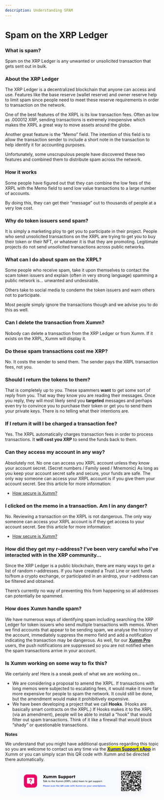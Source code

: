 ```yaml
---
description: Understanding SPAM
---
```


# Spam on the XRP Ledger

### **What is spam?**

Spam on the XRP Ledger is any unwanted or unsolicited transaction that gets sent out in bulk.

### **About the XRP Ledger**

The XRP Ledger is a decentralized blockchain that anyone can access and use. Features like the base reserve (wallet reserve) and owner reserve help to limit spam since people need to meet these reserve requirements in order to transaction on the network.

One of the best features of the XRPL is its low transaction fees. Often as low as .000012 XRP, sending transactions is extremely inexpensive which makes the XRPL a great way to move assets around the globe.

Another great feature is the “Memo” field. The intention of this field is to allow the transaction sender to include a short note in the transaction to help identify it for accounting purposes.

Unfortunately, some unscrupulous people have discovered these two features and combined them to distribute spam across the network.

### **How it works**

Some people have figured out that they can combine the low fees of the XRPL with the Memo field to send low value transactions to a large number of accounts.

By doing this, they can get their “message” out to thousands of people at a very low cost.

### **Why do token issuers send spam?**

It is simply a marketing ploy to get you to participate in their project. People who send unsolicited transactions on the XRPL are trying to get you to buy their token or their NFT, or whatever it is that they are promoting. Legitimate projects do not send unsolicited transactions across public networks.

### **What can I do about spam on the XRPL?**

Some people who receive spam, take it upon themselves to contact the scam token issuers and explain (often in very strong language) spamming a public network is… unwanted and undesirable.

Others take to social media to condemn the token issuers and warn others not to participate.

Most people simply ignore the transactions though and we advise you to do this as well.

### **Can I delete the transaction from Xumm?**

Nobody can delete a transaction from the XRP Ledger or from Xumm. If it exists on the XRPL, Xumm will display it.

### **Do these spam transactions cost me XRP?**

No. It costs the sender to send them. The sender pays the XRPL transaction fees, not you.

### **Should I return the tokens to them?**

That is completely up to you. These spammers **want** to get some sort of reply from you. That way they know you are reading their messages. Once you reply, they will most likely send you **targeted** messages and perhaps even try to convince you to purchase their token or get you to send them your private keys. There is no telling what their intentions are.

### **If I return it will I be charged a transaction fee?**

Yes. The XRPL automatically charges transaction fees in order to process transactions. It **will cost you XRP** to send the funds back to them.

### **Can they access my account in any way?**

Absolutely not. No one can access you XRPL account unless they know your account secret. (Secret numbers / Family seed / Mnemonic) As long as you keep your account secret safe and secure, your funds are safe. The only way someone can access your XRPL account is if you give them your account secret. See this article for more information:

* [How secure is Xumm?](https://support.xumm.app/hc/en-us/articles/4427109779986)

### **I clicked on the memo in a transaction. Am I in any danger?**

No. Reviewing a transaction on the XRPL is not dangerous. The only way someone can access your XRPL account is if they get access to your account secret. See this article for more information:

* [How secure is Xumm?](https://support.xumm.app/hc/en-us/articles/4427109779986)

### **How did they get my r-address? I’ve been very careful who I’ve interacted with in the XRP community…**

Since the XRP Ledger is a public blockchain, there are many ways to get a list of random r-addresses. If you have created a Trust Line or sent funds to/from a crypto exchange, or participated in an airdrop, your r-address can be filtered and obtained.

There’s currently no way of preventing this from happening so all addresses can potentially be spammed.

### **How does Xumm handle spam?**

We have numerous ways of identifying spam including searching the XRP Ledger for token issuers who send multiple transactions with memos. When we find accounts that appear to be sending spam, we analyse the history of the account, immediately suppress the memo field and add a notification indicating the transaction may be dangerous. As well, for our [**Xumm Pro**](https://support.xumm.app/hc/en-us/articles/6138022550418) users, the push notifications are suppressed so you are not notified when the spam transactions arrive in your account.

### **Is Xumm working on some way to fix this?**

We certainly are! Here is a sneak peek of what we are working on…

* We are considering a proposal to amend the XRPL. If transactions with long memos were subjected to escalating fees, it would make it more far more expensive for people to spam the network. It could still be done, but the amendment would make it prohibitively expensive.
* We have been developing a project that we call **Hooks**. (Hooks are basically smart contracts on the XRPL.) If Hooks makes it to the XRPL (via an amendment), people will be able to install a “hook” that would filter out spam transactions. Think of it like a firewall that would block “shady” or questionable transactions.

**Notes**

We understand that you might have additional questions regarding this topic so you are welcome to contact us any time via the [<mark style="color:blue;">**Xumm Support xApp**</mark>](https://xumm.app/detect/xapp:xumm.support?ref=helpcenter) in Xumm or you can simply scan this QR code with Xumm and be directed there automatically.

<figure><img src="../.gitbook/assets/Support banner Xumm.png" alt=""><figcaption></figcaption></figure>
